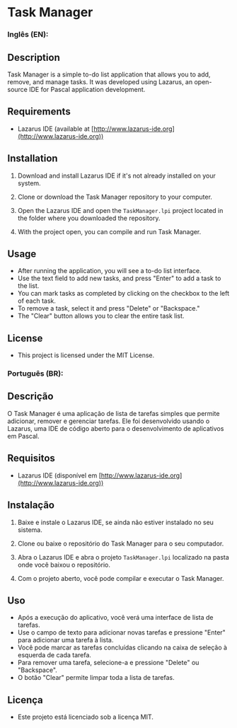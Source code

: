 # Task Manager

### Inglês (EN):

## Description
Task Manager is a simple to-do list application that allows you to add, remove, and manage tasks. It was developed using Lazarus, an open-source IDE for Pascal application development.

## Requirements
- Lazarus IDE (available at [http://www.lazarus-ide.org](http://www.lazarus-ide.org))

## Installation
1. Download and install Lazarus IDE if it's not already installed on your system.

2. Clone or download the Task Manager repository to your computer.

3. Open the Lazarus IDE and open the `TaskManager.lpi` project located in the folder where you downloaded the repository.

4. With the project open, you can compile and run Task Manager.

## Usage
- After running the application, you will see a to-do list interface.
- Use the text field to add new tasks, and press "Enter" to add a task to the list.
- You can mark tasks as completed by clicking on the checkbox to the left of each task.
- To remove a task, select it and press "Delete" or "Backspace."
- The "Clear" button allows you to clear the entire task list.

## License
- This project is licensed under the MIT License.


### Português (BR):

## Descrição
O Task Manager é uma aplicação de lista de tarefas simples que permite adicionar, remover e gerenciar tarefas. Ele foi desenvolvido usando o Lazarus, uma IDE de código aberto para o desenvolvimento de aplicativos em Pascal.

## Requisitos
- Lazarus IDE (disponível em [http://www.lazarus-ide.org](http://www.lazarus-ide.org))

## Instalação
1. Baixe e instale o Lazarus IDE, se ainda não estiver instalado no seu sistema.

2. Clone ou baixe o repositório do Task Manager para o seu computador.

3. Abra o Lazarus IDE e abra o projeto `TaskManager.lpi` localizado na pasta onde você baixou o repositório.

4. Com o projeto aberto, você pode compilar e executar o Task Manager.

## Uso
- Após a execução do aplicativo, você verá uma interface de lista de tarefas.
- Use o campo de texto para adicionar novas tarefas e pressione "Enter" para adicionar uma tarefa à lista.
- Você pode marcar as tarefas concluídas clicando na caixa de seleção à esquerda de cada tarefa.
- Para remover uma tarefa, selecione-a e pressione "Delete" ou "Backspace".
- O botão "Clear" permite limpar toda a lista de tarefas.

## Licença
- Este projeto está licenciado sob a licença MIT. 
